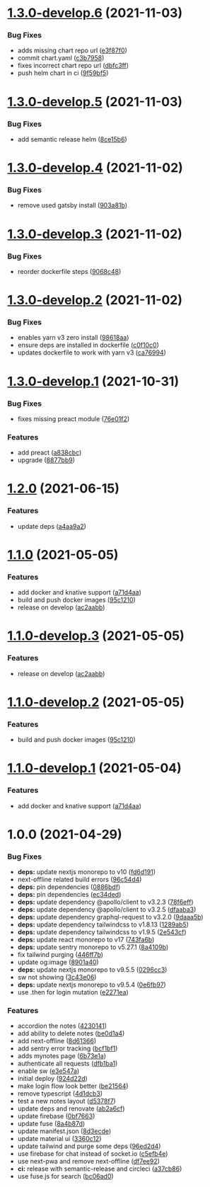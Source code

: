 # [1.3.0-develop.6](https://github.com/insuusvenerati/notes-frontend/compare/1.3.0-develop.5...1.3.0-develop.6) (2021-11-03)


### Bug Fixes

* adds missing chart repo url ([e3f87f0](https://github.com/insuusvenerati/notes-frontend/commit/e3f87f01cd2eda6b359a31bc39d1b9514780f4f3))
* commit chart.yaml ([c3b7958](https://github.com/insuusvenerati/notes-frontend/commit/c3b7958919b107d22d1d5b1e13e83acac57cdd88))
* fixes incorrect chart repo url ([dbfc3ff](https://github.com/insuusvenerati/notes-frontend/commit/dbfc3ffdaff0d6f209648df39204ae26bfd00f62))
* push helm chart in ci ([9f59bf5](https://github.com/insuusvenerati/notes-frontend/commit/9f59bf5cd2ce0e262875796f3dd09869da2cdac1))

# [1.3.0-develop.5](https://github.com/insuusvenerati/notes-frontend/compare/1.3.0-develop.4...1.3.0-develop.5) (2021-11-03)


### Bug Fixes

* add semantic release helm ([8ce15b6](https://github.com/insuusvenerati/notes-frontend/commit/8ce15b64ed5704d001c58985a54df8cc42e3ef96))

# [1.3.0-develop.4](https://github.com/insuusvenerati/notes-frontend/compare/1.3.0-develop.3...1.3.0-develop.4) (2021-11-02)


### Bug Fixes

* remove used gatsby install ([903a81b](https://github.com/insuusvenerati/notes-frontend/commit/903a81b6b4fff2cef9879159085000fc6357de9a))

# [1.3.0-develop.3](https://github.com/insuusvenerati/notes-frontend/compare/1.3.0-develop.2...1.3.0-develop.3) (2021-11-02)


### Bug Fixes

* reorder dockerfile steps ([9068c48](https://github.com/insuusvenerati/notes-frontend/commit/9068c48bdb20c84e31319341617931ca4e542d01))

# [1.3.0-develop.2](https://github.com/insuusvenerati/notes-frontend/compare/1.3.0-develop.1...1.3.0-develop.2) (2021-11-02)


### Bug Fixes

* enables yarn v3 zero install ([98618aa](https://github.com/insuusvenerati/notes-frontend/commit/98618aa973d0ac0664cca1e37db426f74ed3fdcd))
* ensure deps are installed in dockerfile ([c0f10c0](https://github.com/insuusvenerati/notes-frontend/commit/c0f10c046b6cc37de230dbdaf0ce054142183ec3))
* updates dockerfile to work with yarn v3 ([ca76994](https://github.com/insuusvenerati/notes-frontend/commit/ca76994b612d945aefb00bfb97505748c4e1fcb4))

# [1.3.0-develop.1](https://github.com/insuusvenerati/notes-frontend/compare/1.2.0...1.3.0-develop.1) (2021-10-31)


### Bug Fixes

* fixes missing preact module ([76e01f2](https://github.com/insuusvenerati/notes-frontend/commit/76e01f2e9b28b28630707873e9e9d60085b0c8a6))


### Features

* add preact ([a838cbc](https://github.com/insuusvenerati/notes-frontend/commit/a838cbc9f676d038167d248b0aafc65fab0aec08))
* upgrade ([8877bb9](https://github.com/insuusvenerati/notes-frontend/commit/8877bb9ac187786e1016884714bf97df797cda95))

# [1.2.0](https://github.com/insuusvenerati/notes-frontend/compare/1.1.0...1.2.0) (2021-06-15)


### Features

* update deps ([a4aa9a2](https://github.com/insuusvenerati/notes-frontend/commit/a4aa9a2bf3f0beeafa795f36d6b67b7c43f54b2e))

# [1.1.0](https://github.com/insuusvenerati/notes-frontend/compare/1.0.0...1.1.0) (2021-05-05)


### Features

* add docker and knative support ([a71d4aa](https://github.com/insuusvenerati/notes-frontend/commit/a71d4aa2ed1dea76cd6d77bac5e26df15661dd55))
* build and push docker images ([95c1210](https://github.com/insuusvenerati/notes-frontend/commit/95c121030c2370598df179c882fa62e6ec0ea5d4))
* release on develop ([ac2aabb](https://github.com/insuusvenerati/notes-frontend/commit/ac2aabb0bd20e6e1c7347ab5e3356bc768cd0048))

# [1.1.0-develop.3](https://github.com/insuusvenerati/notes-frontend/compare/1.1.0-develop.2...1.1.0-develop.3) (2021-05-05)


### Features

* release on develop ([ac2aabb](https://github.com/insuusvenerati/notes-frontend/commit/ac2aabb0bd20e6e1c7347ab5e3356bc768cd0048))

# [1.1.0-develop.2](https://github.com/insuusvenerati/notes-frontend/compare/1.1.0-develop.1...1.1.0-develop.2) (2021-05-05)


### Features

* build and push docker images ([95c1210](https://github.com/insuusvenerati/notes-frontend/commit/95c121030c2370598df179c882fa62e6ec0ea5d4))

# [1.1.0-develop.1](https://github.com/insuusvenerati/notes-frontend/compare/1.0.0...1.1.0-develop.1) (2021-05-04)


### Features

* add docker and knative support ([a71d4aa](https://github.com/insuusvenerati/notes-frontend/commit/a71d4aa2ed1dea76cd6d77bac5e26df15661dd55))

# 1.0.0 (2021-04-29)


### Bug Fixes

* **deps:** update nextjs monorepo to v10 ([fd6d191](https://github.com/insuusvenerati/notes-frontend/commit/fd6d19139144f62f624f62cb907797c05a3de553))
* next-offline related build errors ([96c54d4](https://github.com/insuusvenerati/notes-frontend/commit/96c54d45d0cc4107fabfbf7b35dc463e9aa43866))
* **deps:** pin dependencies ([0886bdf](https://github.com/insuusvenerati/notes-frontend/commit/0886bdf729c3dbe8e14c151a76d7c7ba32ec03bf))
* **deps:** pin dependencies ([ec34ded](https://github.com/insuusvenerati/notes-frontend/commit/ec34ded81eaf7529601e5d236b91330b8ff6466e))
* **deps:** update dependency @apollo/client to v3.2.3 ([78f6eff](https://github.com/insuusvenerati/notes-frontend/commit/78f6eff389ef8b2a4148f9f716ed1856aa360139))
* **deps:** update dependency @apollo/client to v3.2.5 ([dfaaba3](https://github.com/insuusvenerati/notes-frontend/commit/dfaaba398b43c900fa8c57ff8b7efb61e0f525d4))
* **deps:** update dependency graphql-request to v3.2.0 ([9daaa5b](https://github.com/insuusvenerati/notes-frontend/commit/9daaa5b3120d3c0b4a3c90d3297ccd4501c70c35))
* **deps:** update dependency tailwindcss to v1.8.13 ([1289ab5](https://github.com/insuusvenerati/notes-frontend/commit/1289ab5a88a93d54075cc9407f12949d354021c3))
* **deps:** update dependency tailwindcss to v1.9.5 ([2e543cf](https://github.com/insuusvenerati/notes-frontend/commit/2e543cf73d495ce3b4beed8595d727dcc11b5d1b))
* **deps:** update react monorepo to v17 ([743fa6b](https://github.com/insuusvenerati/notes-frontend/commit/743fa6b91dca8220836519756c2e85671c14986c))
* **deps:** update sentry monorepo to v5.27.1 ([8a4109b](https://github.com/insuusvenerati/notes-frontend/commit/8a4109b5e178ff8ab2d43eefc54f3285cee18a5b))
* fix tailwind purging ([446ff7b](https://github.com/insuusvenerati/notes-frontend/commit/446ff7bdd94b4abf8b5855dc54222f29ad04884f))
* update og:image ([8901a40](https://github.com/insuusvenerati/notes-frontend/commit/8901a40c016e987aad5a3464cfee7ffadf0bdac7))
* **deps:** update nextjs monorepo to v9.5.5 ([0296cc3](https://github.com/insuusvenerati/notes-frontend/commit/0296cc3c2c73ee037d03dcc2cfb3dde7f081160b))
* sw not showing ([3c43e06](https://github.com/insuusvenerati/notes-frontend/commit/3c43e0694b3b7137815a99734d38450956c3daf0))
* **deps:** update nextjs monorepo to v9.5.4 ([0e6fb97](https://github.com/insuusvenerati/notes-frontend/commit/0e6fb97661f80d7a3dc1458f41bb779aa3a43c0d))
* use .then for login mutation ([e2271ea](https://github.com/insuusvenerati/notes-frontend/commit/e2271ea7ff83c63a330c246e40b0c553e4c79aff))


### Features

* accordion the notes ([4230141](https://github.com/insuusvenerati/notes-frontend/commit/42301412344c4bce749b40006734aece068bde27))
* add ability to delete notes ([be0d1a4](https://github.com/insuusvenerati/notes-frontend/commit/be0d1a45004c023461ff95d890a5871b776b8486))
* add next-offline ([8d61366](https://github.com/insuusvenerati/notes-frontend/commit/8d613663e9c9296def5947a78b1976f8189d0986))
* add sentry error tracking ([bcf1bf1](https://github.com/insuusvenerati/notes-frontend/commit/bcf1bf1737dab14d218d8c3da45d6f490dcb38ac))
* adds mynotes page ([6b73e1a](https://github.com/insuusvenerati/notes-frontend/commit/6b73e1ad094561c052a0d6c184f35f2e161737ed))
* authenticate all requests ([dfb1ba1](https://github.com/insuusvenerati/notes-frontend/commit/dfb1ba1d03c871572c628b7dac531e6c2a8396da))
* enable sw ([e3e547a](https://github.com/insuusvenerati/notes-frontend/commit/e3e547af9a0b8233543b1e6ef49109be0ef6a54e))
* initial deploy ([924d22d](https://github.com/insuusvenerati/notes-frontend/commit/924d22d1976e5d9095e197113a32762f374c44a1))
* make login flow look better ([be21564](https://github.com/insuusvenerati/notes-frontend/commit/be21564bac7255d1932086fcfbd9d45f79b6107c))
* remove typescript ([4d1dcb3](https://github.com/insuusvenerati/notes-frontend/commit/4d1dcb310f4df947101de282f0b6c2b07d6c3450))
* test a new notes layout ([d5378f7](https://github.com/insuusvenerati/notes-frontend/commit/d5378f74648107d9c1d2b49d157344f72e9a8ee2))
* update deps and renovate ([ab2a6cf](https://github.com/insuusvenerati/notes-frontend/commit/ab2a6cf4b83de3ed52e68deacef232661efbdc6b))
* update firebase ([0bf7663](https://github.com/insuusvenerati/notes-frontend/commit/0bf7663c1881328ea110d19cd8e398b0b098af2d))
* update fuse ([8a4b87d](https://github.com/insuusvenerati/notes-frontend/commit/8a4b87d6c6210871651614dbc87a7543147f9fad))
* update manifest.json ([8d3ecde](https://github.com/insuusvenerati/notes-frontend/commit/8d3ecde46041c9c2c03d1f8cb09742bbe229aa7f))
* update material ui ([3360c12](https://github.com/insuusvenerati/notes-frontend/commit/3360c1275b419c8fb4e737575c065416b4f4e569))
* update tailwind and purge some deps ([96ed2d4](https://github.com/insuusvenerati/notes-frontend/commit/96ed2d494f5176a28edca44d274d468b23aa4923))
* use firebase for chat instead of socket.io ([c5efb4e](https://github.com/insuusvenerati/notes-frontend/commit/c5efb4e741f1bdd0e52b84c4a4fb5bcd3a05a405))
* use next-pwa and remove next-offline ([df7ee92](https://github.com/insuusvenerati/notes-frontend/commit/df7ee9281830ae059598985e1bf942dd13860230))
* **ci:** release with semantic-release and circleci ([a37cb86](https://github.com/insuusvenerati/notes-frontend/commit/a37cb863a7ac20ed90a2bfe0f77e775dcc3ee4d5))
* use fuse.js for search ([bc06ad0](https://github.com/insuusvenerati/notes-frontend/commit/bc06ad0671835788a9a9f9fca46576168d04dc6c))
